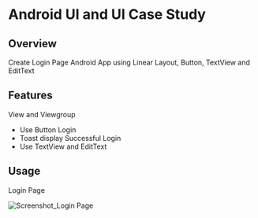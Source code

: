 # Android UI and UI Case Study

## Overview
Create Login Page Android App using Linear Layout, Button, TextView and EditText

## Features
View and Viewgroup
- Use Button Login
- Toast display Successful Login
- Use TextView and EditText

## Usage
Login Page

![Screenshot_Login Page](https://user-images.githubusercontent.com/56164259/68088233-646aa580-fe8f-11e9-8735-e5fb469e8642.png)

